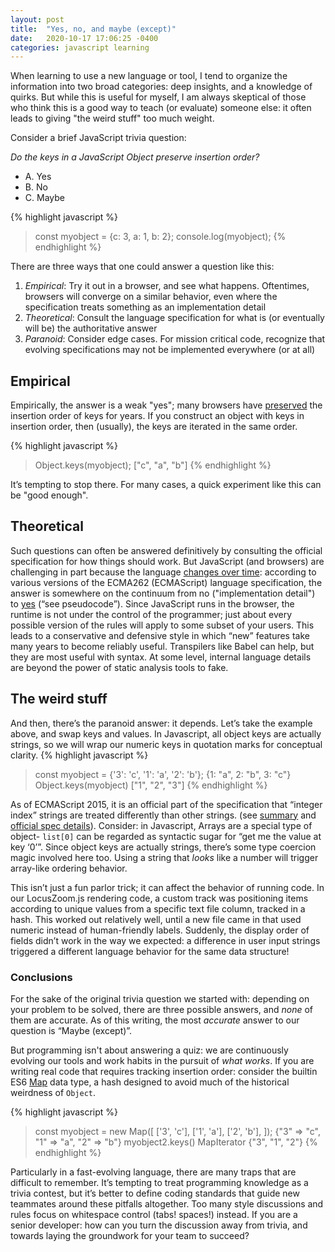 ```yaml
---
layout: post
title:  "Yes, no, and maybe (except)"
date:   2020-10-17 17:06:25 -0400
categories: javascript learning
---
```


When learning to use a new language or tool, I tend to organize the information into two broad categories: deep insights, and a knowledge of quirks. But while this is useful for myself, I am always skeptical of those who think this is a good way to teach (or evaluate) someone else: it often leads to giving "the weird stuff" too much weight.

Consider a brief JavaScript trivia question:

*Do the keys in a JavaScript Object preserve insertion order?*

* A. Yes
* B. No
* C. Maybe


{% highlight javascript %}
> const myobject = {c: 3, a: 1, b: 2};
> console.log(myobject);
{% endhighlight %}


There are three ways that one could answer a question like this:
1. *Empirical*: Try it out in a browser,  and see what happens. Oftentimes, browsers will converge on a similar behavior, even where the specification treats something as an implementation detail
2. *Theoretical*: Consult the language specification for what is (or eventually will be) the authoritative answer
3. *Paranoid*: Consider edge cases. For mission critical code, recognize that evolving specifications may not be implemented everywhere (or at all)

## Empirical
Empirically, the answer is a weak "yes"; many browsers have [preserved](https://bugs.chromium.org/p/v8/issues/detail?id=164) the insertion order of keys for years. If you construct an object with keys in insertion order, then (usually), the keys are iterated in the same order.

{% highlight javascript %}
> Object.keys(myobject);
["c", "a", "b"]
{% endhighlight %}

It’s tempting to stop there. For many cases, a quick experiment like this can be "good enough".

## Theoretical
Such questions can often be answered definitively by consulting the official specification for how things should work. But JavaScript (and browsers) are challenging in part because the language [changes over time](https://stackoverflow.com/a/58444013): according to various versions of the ECMA262 (ECMAScript) language specification, the answer is somewhere on the continuum from no ("implementation detail") to [yes](https://github.com/tc39/ecma262/pull/1791) (“see pseudocode”). Since JavaScript runs in the browser, the runtime is not under the control of the programmer; just about every possible version of the rules will apply to some subset of your users. This leads to a conservative and defensive style in which “new” features take many years to become reliably useful. Transpilers like Babel can help, but they are most useful with syntax. At some level, internal language details are beyond the power of static analysis tools to fake.

## The weird stuff
And then, there’s the paranoid answer: it depends.  Let’s take the example above, and swap keys and values. In Javascript, all object keys are actually strings, so we will wrap our numeric keys in quotation marks for conceptual clarity.
{% highlight javascript %}
> const myobject = {'3': 'c', '1': 'a', '2': 'b'};
{1: "a", 2: "b", 3: "c"}
> Object.keys(myobject)
["1", "2", "3"]
{% endhighlight %}

As of ECMAScript 2015, it is an official part of the specification that “integer index” strings are treated differently than other strings. (see [summary](https://stackoverflow.com/a/54670669) and  [official spec details](https://www.ecma-international.org/ecma-262/9.0/index.html#sec-ordinaryownpropertykeys)). Consider: in Javascript, Arrays are a special type of object- `list[0]` can be regarded as syntactic sugar for “get me the value at key ‘0’”. Since object keys are actually strings, there’s some type coercion magic involved here too. Using a string that *looks* like a number will trigger array-like ordering behavior. 

This isn’t just a fun parlor trick; it can affect the behavior of running code.  In our LocusZoom.js rendering code, a custom track was positioning items according to unique values from a specific text file column, tracked in a hash. This worked out relatively well, until a new file came in that used numeric instead of human-friendly labels. Suddenly, the display order of fields didn’t work in the way we expected: a difference in user input strings triggered a different language behavior for the same data structure!

### Conclusions
For the sake of the original trivia question we started with: depending on your problem to be solved, there are three possible answers, and *none* of them are accurate. As of this writing, the most *accurate* answer to our question is “Maybe (except)”.  

But programming isn't about answering a quiz: we are continuously evolving our tools and work habits in the pursuit of *what works*. If you are writing real code that requires tracking insertion order: consider the builtin ES6 [Map](https://developer.mozilla.org/en-US/docs/Web/JavaScript/Reference/Global_Objects/Map) data type, a hash designed to avoid much of the historical weirdness of `Object`.

{% highlight javascript %}
> const myobject = new Map([
    ['3', 'c'],
    ['1', 'a'], 
    ['2', 'b'],
]);
{"3" => "c", "1" => "a", "2" => "b"}
> myobject2.keys()
MapIterator {"3", "1", "2"}
{% endhighlight %}

Particularly in a fast-evolving language, there are many traps that are difficult to remember. It’s tempting to treat programming knowledge as a trivia contest, but it’s better to define coding standards that guide new teammates around these pitfalls altogether. Too many style discussions and rules focus on whitespace control (tabs! spaces!) instead. If you are a senior developer: how can you turn the discussion away from trivia, and towards laying the groundwork for your team to succeed?

